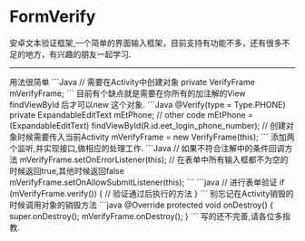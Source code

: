 # FormVerify
安卓文本验证框架,一个简单的界面输入框架，目前支持有功能不多，还有很多不足的地方，有兴趣的朋友一起学习.
<hr>
用法很简单
```Java
    // 需要在Activity中创建对象
    private VerifyFrame mVerifyFrame;
```
目前有个缺点就是需要在你所有的加注解的View findViewById 后才可以new 这个对象.
```Java
    @Verify(type = Type.PHONE)
    private ExpandableEditText mEtPhone;
    // other code
    mEtPhone = (ExpandableEditText) findViewById(R.id.eet_login_phone_number);
    // 创建对象时候需要传入当前Activity
    mVerifyFrame = new VerifyFrame(this);
```
添加两个监听,并实现接口,做相应的处理工作.
```Java
    // 如果不符合注解中的条件回调方法
    mVerifyFrame.setOnErrorListener(this);
    // 在表单中所有输入框都不为空的时候返回true,其他时候返回false
    mVerifyFrame.setOnAllowSubmitListener(this);
```
```java
    // 进行表单验证
    if (mVerifyFrame.verify()) {
        // 验证通过后执行的方法
    }
```
别忘记在Activity销毁的时候调用对象的销毁方法
```java
    @Override
    protected void onDestroy() {
        super.onDestroy();
        mVerifyFrame.onDestroy();
    }
```
写的还不完善,请各位多指教.